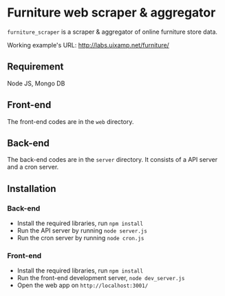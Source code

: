 # Furniture web scraper & aggregator
`furniture_scraper` is a scraper &amp; aggregator of online furniture store data.

Working example's URL: http://labs.uixamp.net/furniture/

## Requirement

Node JS, Mongo DB

## Front-end

The front-end codes are in the `web` directory.

## Back-end

The back-end codes are in the `server` directory. It consists of a API server and a cron server.

## Installation

### Back-end

* Install the required libraries, run `npm install`
* Run the API server by running `node server.js`
* Run the cron server by running `node cron.js`

### Front-end

* Install the required libraries, run `npm install`
* Run the front-end development server, `node dev_server.js`
* Open the web app on `http://localhost:3001/`



